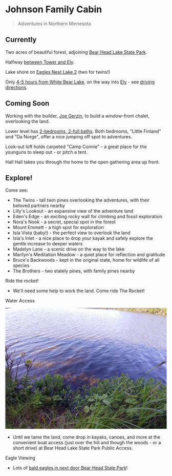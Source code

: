 # Johnson Family Cabin

> Adventures in Northern Minnesota

## Currently

Two acres of beautiful forest, adjoining [Bear Head Lake State Park](https://goo.gl/maps/RFne5uV7ig8XQSCZ6). 

Halfway [between Tower and Ely](images/maps/Maps-MN-IronRange-Tower-Ely.PNG).

Lake shore on [Eagles Nest Lake 2](images/maps/Maps-Sat.PNG) (two for twins!)

Only [4-5 hours from White Bear Lake](images/maps/Maps-MN.PNG), on the way into [Ely](https://www.elyminnesota.com/) - see [driving directions](https://www.google.com/maps/dir/1875+County+Rd+F+East,+White+Bear+Lake,+MN+55110/47.8243368,-92.1170224/@47.7708408,-92.0482438,11.79z/data=!4m9!4m8!1m5!1m1!1s0x52b2d12f0017c993:0x4a3c9f81c6a3acc7!2m2!1d-93.021061!2d45.065259!1m0!3e0). 

## Coming Soon

Working with the builder, [Joe Gerzin](https://www.elywoodwizardsllc.com/), to build a window-front chalet, overlooking the land. 

Lower level has [2-bedrooms, 2-full baths](images/Chalet%20mod%204.jpg). Both bedrooms, "Little Finland" and "Da Norge", offer a nice jumping off spot to adventures.

Look-out loft holds carpeted "Camp Connie" - a great place for the younguns to sleep out - or pitch a tent. 

Hall Hall takes you through the home to the open gathering area up front. 

## Explore!

Come see:

- The Twins - tall twin pines overlooking the adventures, with their beloved partners nearby
- Lilly's Lookout - an expansive view of the adventure land
- Eden's Edge - an exciting rocky wall for climbing and fossil exploration
- Nora's Nook - a secret, special spot in the forest 
- Mount Emmett - a high spot for exploration
- Isla Vista (baby!) - the perfect view to overlook the land
- Isla's Inlet - a nice place to drop your kayak and safely explore the gentle increase to deeper waters
- Madelyn Lane - a scenic drive on the way to the lake
- Marilyn's Meditation Meadow - a quiet place for reflection and gratitude
- Bruce's Backwoods - kept in the original state, home for wildlife of all species
- The Brothers - two stately pines, with family pines nearby 

Ride the rocket!

- We'll need some help to work the land. Come ride The Rocket!

Water Access

![Clear water](https://github.com/denisecase/johnson-family-cabin/blob/master/images/land-photos/20200804_100600_HDR.jpg)

- Until we tame the land, come drop in kayaks, canoes, and more at the convenient boat access (just over the hill and though the woods - or a short drive) at Bear Head Lake State Park Public Access.

Eagle Viewing

- Lots of [bald eagles in next door Bear Head State Park](https://www.dnr.state.mn.us/birds/eagles/summer_map.html)!







